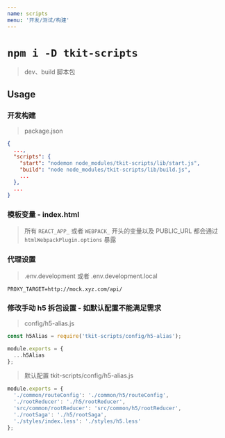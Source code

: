 ```yaml
---
name: scripts
menu: '开发/测试/构建'
---
```


# `npm i -D tkit-scripts`

> dev、build 脚本包

## Usage

### 开发构建

> package.json

```json
{
  ...,
  "scripts": {
    "start": "nodemon node_modules/tkit-scripts/lib/start.js",
    "build": "node node_modules/tkit-scripts/lib/build.js",
    ...
  },
  ...
}
```

### 模板变量 - index.html

> 所有 `REACT_APP_` 或者 `WEBPACK_` 开头的变量以及 PUBLIC_URL 都会通过 `htmlWebpackPlugin.options` 暴露

### 代理设置

> .env.development 或者 .env.development.local

```env
PROXY_TARGET=http://mock.xyz.com/api/
```

### 修改手动 h5 拆包设置 - 如默认配置不能满足需求

> config/h5-alias.js

```js
const h5Alias = require('tkit-scripts/config/h5-alias');

module.exports = {
  ...h5Alias
};
```

> 默认配置 tkit-scripts/config/h5-alias.js

```js
module.exports = {
  './common/routeConfig': './common/h5/routeConfig',
  './rootReducer': './h5/rootReducer',
  'src/common/rootReducer': 'src/common/h5/rootReducer',
  './rootSaga': './h5/rootSaga',
  './styles/index.less': './styles/h5.less'
};
```
